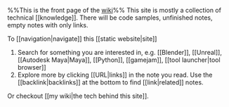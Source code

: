 %%This is the front page of the [wiki](https://hannesdelbeke.github.io/wiki/)%%
This site is mostly a collection of technical [[knowledge]].
There will be code samples, unfinished notes, empty notes with only links.

To [[navigation|navigate]] this [[static website|site]] 
1. Search for something you are interested in, e.g. [[Blender]], [[Unreal]], [[Autodesk Maya|Maya]], [[Python]], [[gamejam]], [[tool launcher|tool browser]]
2. Explore more by clicking [[URL|links]] in the note you read. Use the [[backlink|backlinks]] at the bottom to find [[link|related]] notes. 

Or checkout [[my wiki|the tech behind this site]].